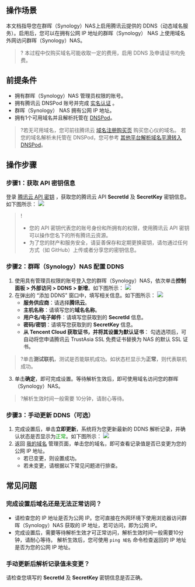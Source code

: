 ## 操作场景
本文档指导您在群晖（Synology）NAS上启用腾讯云提供的 DDNS（动态域名服务）。启用后，您可以在拥有公网 IP 地址的群晖（Synology） NAS 上使用域名外网访问群晖（Synology）NAS。
>? 本过程中仅购买域名可能收取一定的费用，启用 DDNS 及申请证书均免费。
>

## 前提条件

- 拥有群晖（Synology）NAS 管理员权限的账号。
- 拥有腾讯云 DNSPod 账号并完成 [实名认证](https://docs.dnspod.cn/account/5f3c8dffab35dc34f5791414/) 。
- 群晖（Synology） NAS 拥有公网 IP 地址。
- 拥有1个可用域名并且解析托管在 [DNSPod](https://console.dnspod.cn/dns/list)。

>?若无可用域名，您可前往腾讯云 [域名注册购买页](https://buy.cloud.tencent.com/domain?from=console) 购买您心仪的域名。
>若您的域名解析未托管在 DNSPod，您可参考 [其他平台解析域名平滑转入 DNSPod](https://cloud.tencent.com/document/product/302/60584)。

## 操作步骤

 ### 步骤1：获取 API 密钥信息
登录 [腾讯云 API 密钥](https://console.dnspod.cn/account/token/apikey) ，获取您的腾讯云 API **SecretId** 及 **SecretKey** 密钥信息。如下图所示：
![](https://qcloudimg.tencent-cloud.cn/raw/9ac6abc8d4e4f2592aa16ab64990fe64.png)
>!
>- 您的 API 密钥代表您的账号身份和所拥有的权限，使用腾讯云 API 密钥可以操作您名下的所有腾讯云资源。
>- 为了您的财产和服务安全，请妥善保存和定期更换密钥，请勿通过任何方式（如 GitHub）上传或者分享您的密钥信息。
>

### 步骤2：群晖（Synology）NAS 配置 DDNS

1. 使用具有管理员权限的账号登入您的群晖（Synology）NAS，依次单击**控制面板 > 外部访问 > DDNS > 新增**。如下图所示：
![](https://qcloudimg.tencent-cloud.cn/raw/4ac7973cf2dd8d790672f0d2d5e98184.png)
2. 在弹出的 “添加 DDNS” 窗口中，填写相关信息。如下图所示：
![](https://qcloudimg.tencent-cloud.cn/raw/c36e353058913cd79b8c133ef00ae887.png)
	- **服务供应商**：请选择**腾讯云**。
	- **主机名称**：请填写您的**域名名称**。
	- **用户名/电子邮件**：请填写您获取到的 **SecretId** 信息。
	- **密码/密钥**：请填写您获取到的 **SecretKey** 信息。
	- **从 Tencent Cloud 获取证书，并将其设置为默认证书**： 勾选选项后，可自动将您申请腾讯云 TrustAsia SSL 免费证书替换为 NAS 的默认 SSL 证书。
>?单击**测试联机**，测试是否能联机成功。如状态栏显示为**正常**，则代表联机成功。
>
3. 单击**确定**，即可完成设置。等待解析生效后，即可使用域名访问您的群晖（Synology）NAS。
>?解析生效时间一般需要 10分钟，请耐心等待。 
>

### 步骤3：手动更新 DDNS（可选）
1. 完成设置后，单击**立即更新**，系统将为您更新最新的 DDNS 解析记录，并确认状态是否显示为<font color=#009e05>正常</font>。如下图所示：
![](https://qcloudimg.tencent-cloud.cn/raw/fb2e3dfe6a1ea56138ab4cf73912ce71.png)
2. 返回 [我的域名](https://console.dnspod.cn/dns/list) 管理页面，单击您的域名，即可查看记录值是否已变更为您的公网 IP 地址。
	- 若已变更，则设置成功。
	- 若未变更，请根据以下常见问题进行排查。



 ## 常见问题
 ### 完成设置后域名还是无法正常访问？
- 请检查您的 IP 地址是否为公网 IP。您可直接在外网环境下使用浏览器访问群晖（Synology）NAS 获取的 IP 地址，若可访问，即为公网 IP。
- 完成设置后，需要等待解析生效才可正常访问，解析生效时间一般需要10分钟，请耐心等待。 解析生效后，您可使用 `ping 域名` 命令检查返回的 IP 地址是否为您的公网 IP 地址。


 ### 手动更新后解析记录值未变更？
 请检查您填写的 **SecretId** 及 **SecretKey** 密钥信息是否正确。


 
 
